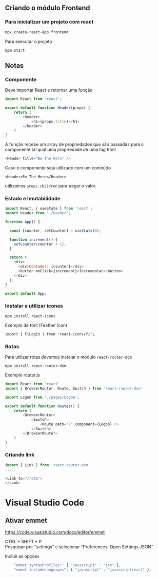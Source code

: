## Criando o módulo Frontend

### Para inicializar um projeto com react

```bash
npx create-react-app frontend
```

Para executar o projeto

```bash
npm start
```

## Notas

### Componente

Deve importar React e retornar uma função

```javascript
import React from 'react';

export default function Header(props) {
    return (
        <header>
            <h1>{props.title}</h1>
        </header>
    )
}
```

A função recebe um array de propriedades que são passadas para o componente tal qual uma propriedade de uma tag html

```javascript
<Header title="Be The Hero" />
```

Caso o componente seja utilizado com um conteúdo

```
<Header>Be The Hero</Header>
```

utilizamos `props.children` para pegar o valor.

### Estado e Imutabilidade

```javascript
import React, { useState } from 'react';
import Header from './Header';

function App() {

  const [counter, setCounter] = useState(0);

  function increment() {
    setCounter(counter + 1);
  }

  return (
    <div>
      <div>Contador: {counter}</div>
      <button onClick={increment}>Incrementar</button>
    </div>
  );
}

export default App;
```

### Instalar e utilizar ícones

```
npm install react-icons
```

Exemplo de font (Feather Icon)

```
import { FiLogIn } from 'react-icons/fi';
```

### Rotas

Para utilizar rotas devemos instalar o módulo `react-router-dom`

```
npm install react-router-dom
```

Exemplo router.js

```javascript
import React from 'react'
import { BrowserRouter, Route, Switch } from 'react-router-dom'

import Logon from './pages/Logon';

export default function Routes() {
    return (
        <BrowserRouter>
            <Switch>
                <Route path="/" component={Logon} />
            </Switch>
        </BrowserRouter>
    )
}
```

### Criando link

```javascript
import { Link } from 'react-router-dom'
...

<Link to="/rota">
</Link>
```




# Visual Studio Code

## Ativar emmet

https://code.visualstudio.com/docs/editor/emmet  

CTRL + SHIFT + P  
Pesquisar por "settings" e selecionar "Preferences: Open Settings JSON"  

Incluir as opções
```javascript
    "emmet.syntaxProfiles": { "javascript" : "jsx" },
    "emmet.includeLanguages": { "javascript" : "javascriptreact" },
```